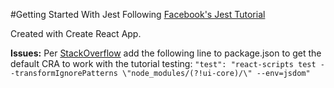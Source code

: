 #Getting Started With Jest
Following [Facebook's Jest Tutorial](https://jestjs.io/docs/en/getting-started)

Created with Create React App.

**Issues:**
Per [StackOverflow](https://stackoverflow.com/questions/49616199/create-react-app-jest-syntaxerror-unexpected-token-import/49619012) add the following line to package.json to get the default CRA to work with the tutorial testing:
`"test": "react-scripts test --transformIgnorePatterns \"node_modules/(?!ui-core)/\" --env=jsdom"`
